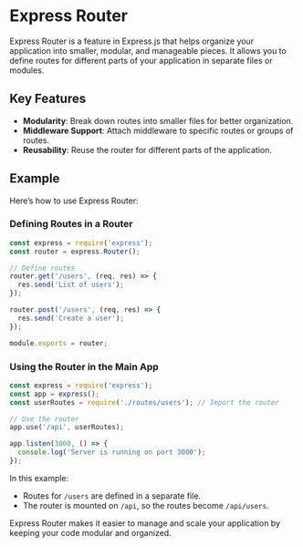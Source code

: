 # Express Router

Express Router is a feature in Express.js that helps organize your application into smaller, modular, and manageable pieces. It allows you to define routes for different parts of your application in separate files or modules.

## Key Features

- **Modularity**: Break down routes into smaller files for better organization.
- **Middleware Support**: Attach middleware to specific routes or groups of routes.
- **Reusability**: Reuse the router for different parts of the application.

## Example

Here’s how to use Express Router:

### Defining Routes in a Router

```javascript
const express = require('express');
const router = express.Router();

// Define routes
router.get('/users', (req, res) => {
  res.send('List of users');
});

router.post('/users', (req, res) => {
  res.send('Create a user');
});

module.exports = router;
```

### Using the Router in the Main App

```javascript
const express = require('express');
const app = express();
const userRoutes = require('./routes/users'); // Import the router

// Use the router
app.use('/api', userRoutes);

app.listen(3000, () => {
  console.log('Server is running on port 3000');
});
```

In this example:

- Routes for `/users` are defined in a separate file.
- The router is mounted on `/api`, so the routes become `/api/users`.

Express Router makes it easier to manage and scale your application by keeping your code modular and organized.